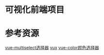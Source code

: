 # 可视化前端项目

# 参考资源

[vue-multiselect选择器](https://vue-multiselect.js.org/#sub-getting-started)
[vux](https://vux.li/#/)
[vue-color颜色选择器](https://github.com/xiaokaike/vue-color)
